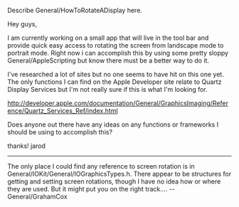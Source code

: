 Describe General/HowToRotateADisplay here.


Hey guys,

I am currently working on a small app that will live in the tool bar and provide quick easy access to rotating the screen from landscape mode to portrait mode.  Right now i can accomplish this by using some pretty sloppy General/AppleScripting but know there must be a better way to do it.

I've researched a lot of sites but no one seems to have hit on this one yet.  The only functions I can find on the Apple Developer site relate to Quartz Display Services but I'm not really sure if this is what I'm looking for.

http://developer.apple.com/documentation/General/GraphicsImaging/Reference/Quartz_Services_Ref/index.html

Does anyone out there have any ideas on any functions or frameworks I should be using to accomplish this?

thanks!
jarod

----

The only place I could find any reference to screen rotation is in General/IOKit/General/IOGraphicsTypes.h. There appear to be structures for getting and setting screen rotations, though I have no idea how or where they are used. But it might put you on the right track.... --General/GrahamCox